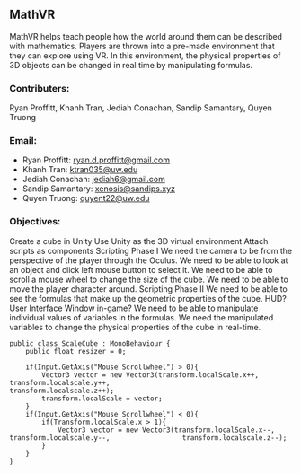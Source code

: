 ## MathVR

MathVR helps teach people how the world around them can be described with mathematics. Players are thrown into a pre-made environment that they can explore using VR. In this environment, the physical properties of 3D objects can be changed in real time by manipulating formulas.

### Contributers:
Ryan Proffitt, Khanh Tran, Jediah Conachan, Sandip Samantary, Quyen Truong

### Email:
+ Ryan Proffitt: ryan.d.proffitt@gmail.com
+ Khanh Tran: ktran035@uw.edu
+ Jediah Conachan: jediah6@gmail.com
+ Sandip Samantary: xenosis@sandips.xyz
+ Quyen Truong: quyent22@uw.edu

### Objectives:

Create a cube in Unity
Use Unity as the 3D virtual environment
Attach scripts as components
Scripting Phase I
We need the camera to be from the perspective of the player through the Oculus.
We need to be able to look at an object and click left mouse button to select it.
We need to be able to scroll a mouse wheel to change the size of the cube.
We need to be able to move the player character around.
Scripting Phase II
We need to be able to see the formulas that make up the geometric properties of the cube.
HUD? User Interface Window in-game?
We need to be able to manipulate individual values of variables in the formulas.
We need the manipulated variables to change the physical properties of the cube in real-time.
```
public class ScaleCube : MonoBehaviour {
	public float resizer = 0;
	
	if(Input.GetAxis("Mouse Scrollwheel") > 0){
		Vector3 vector = new Vector3(transform.localScale.x++, transform.localscale.y++,                              transform.localscale.z++);
		transform.localScale = vector;
	}
	if(Input.GetAxis("Mouse Scrollwheel") < 0){
		if(Transform.localScale.x > 1){
			Vector3 vector = new Vector3(transform.localScale.x--, transform.localscale.y--,                  transform.localscale.z--);
		}
	}
}
```